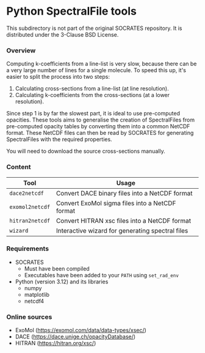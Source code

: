 # Python SpectralFile tools

This subdirectory is not part of the original SOCRATES repository. It is distributed under the 3-Clause BSD License.


### Overview

Computing k-coefficients from a line-list is very slow, because there can be a very large number of lines for a single molecule. To speed this up, it's easier to split the process into two steps:
1. Calculating cross-sections from a line-list (at line resolution).    
2. Calculating k-coefficients from the cross-sections (at a lower resolution).    

Since step 1 is by far the slowest part, it is ideal to use pre-computed opacities. These tools aims to generalise the creation of SpectralFiles from pre-computed opacity tables by converting them into a common NetCDF format. These NetCDF files can then be read by SOCRATES for generating SpectralFiles with the required properties.

You will need to download the source cross-sections manually.

### Content

| Tool                  | Usage     |
|-----------------------|-----------|
| `dace2netcdf`         | Convert DACE binary files into a NetCDF format   | 
| `exomol2netcdf`       | Convert ExoMol sigma files into a NetCDF format  |
| `hitran2netcdf`       | Convert HITRAN xsc files into a NetCDF format    |
| `wizard`              | Interactive wizard for generating spectral files |


### Requirements

* SOCRATES
   - Must have been compiled
   - Executables have been added to your `PATH` using `set_rad_env`
* Python (version 3.12) and its libraries
   - numpy
   - matplotlib
   - netcdf4

### Online sources
* ExoMol (https://exomol.com/data/data-types/xsec/)
* DACE (https://dace.unige.ch/opacityDatabase/)
* HITRAN (https://hitran.org/xsc/)


